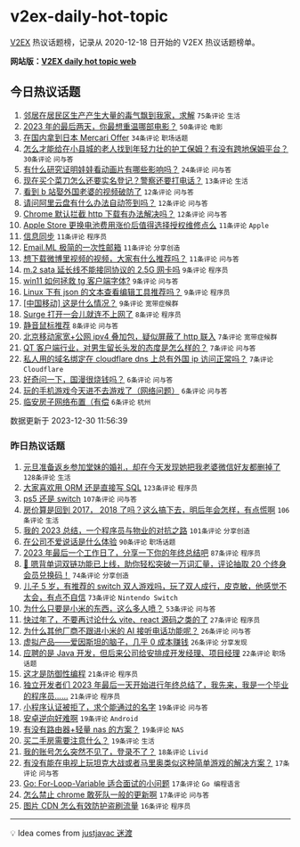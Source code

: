 # v2ex-daily-hot-topic

[V2EX](https://www.v2ex.com/) 热议话题榜，记录从 2020-12-18 日开始的 V2EX 热议话题榜单。

**网站版：[V2EX daily hot topic web](https://boojack.github.io/v2ex-daily-hot-topic-web/)**

## 今日热议话题

<!-- TODAY BEGIN -->

1. [邻居在居民区生产产生大量的毒气飘到我家，求解](https://www.v2ex.com/t/1004569) `75条评论` `生活`
1. [2023 年的最后两天，你最想重温哪部电影？](https://www.v2ex.com/t/1004586) `50条评论` `电影`
1. [在国内拿到日本 Mercari Offer](https://www.v2ex.com/t/1004606) `34条评论` `职场话题`
1. [怎么才能给在小县城的老人找到年轻力壮的护工保姆？有没有跨地保姆平台？](https://www.v2ex.com/t/1004563) `30条评论` `问与答`
1. [有什么研究证明娃娃看动画片有哪些影响吗？](https://www.v2ex.com/t/1004591) `24条评论` `问与答`
1. [现在买个菜刀怎么还要实名登记？警察还要打电话？](https://www.v2ex.com/t/1004622) `13条评论` `生活`
1. [看到 b 站娶外国老婆的视频破防了](https://www.v2ex.com/t/1004661) `12条评论` `问与答`
1. [请问阿里云盘有什么办法自动签到吗？](https://www.v2ex.com/t/1004566) `12条评论` `问与答`
1. [Chrome 默认拦截 http 下载有办法解决吗？](https://www.v2ex.com/t/1004564) `12条评论` `问与答`
1. [Apple Store 更换电池费用涨价后值得选择授权维修点么](https://www.v2ex.com/t/1004625) `11条评论` `Apple`
1. [信息同步](https://www.v2ex.com/t/1004589) `11条评论` `程序员`
1. [Email.ML 极简的一次性邮箱](https://www.v2ex.com/t/1004577) `11条评论` `分享创造`
1. [想下载微博里视频的视频，大家有什么推荐吗？](https://www.v2ex.com/t/1004568) `11条评论` `问与答`
1. [m.2 sata 延长线不能接同协议的 2.5G 网卡吗](https://www.v2ex.com/t/1004651) `9条评论` `程序员`
1. [win11 如何拯救 tg 客户端字体?](https://www.v2ex.com/t/1004610) `9条评论` `问与答`
1. [Linux 下有 json 的文本查看编辑工具推荐吗？](https://www.v2ex.com/t/1004597) `9条评论` `程序员`
1. [[中国移动] 这是什么情况？](https://www.v2ex.com/t/1004575) `9条评论` `宽带症候群`
1. [Surge 打开一会儿就连不上网了](https://www.v2ex.com/t/1004642) `8条评论` `程序员`
1. [静音鼠标推荐](https://www.v2ex.com/t/1004592) `8条评论` `问与答`
1. [北京移动家宽+公网 ipv4 叠加包，疑似屏蔽了 http 联入](https://www.v2ex.com/t/1004646) `7条评论` `宽带症候群`
1. [QT 客户端行业，对男生留长头发的态度是怎么样的？](https://www.v2ex.com/t/1004626) `7条评论` `问与答`
1. [私人用的域名绑定在 cloudflare dns 上总有外国 ip 访问正常吗？](https://www.v2ex.com/t/1004608) `7条评论` `Cloudflare`
1. [好奇问一下，国漫很烧钱吗？](https://www.v2ex.com/t/1004634) `6条评论` `问与答`
1. [玩的手机游戏今天进不去游戏了（网络问题）](https://www.v2ex.com/t/1004631) `6条评论` `问与答`
1. [临安房子网络布置（有偿](https://www.v2ex.com/t/1004627) `6条评论` `杭州`

数据更新于 2023-12-30 11:56:39

<!-- TODAY END -->

### 昨日热议话题

<!-- YESTERDAY BEGIN -->

1. [元旦准备返乡参加堂妹的婚礼，却在今天发现她把我老婆微信好友都删掉了](https://www.v2ex.com/t/1004269) `128条评论` `生活`
1. [大家喜欢用 ORM 还是直接写 SQL](https://www.v2ex.com/t/1004383) `123条评论` `程序员`
1. [ps5 还是 switch](https://www.v2ex.com/t/1004267) `107条评论` `问与答`
1. [房价算是回到 2017， 2018 了吗？这么搞下去，明后年会怎样，有点慌啊](https://www.v2ex.com/t/1004345) `106条评论` `生活`
1. [我的 2023 总结，一个程序员与物业的对抗之路](https://www.v2ex.com/t/1004375) `101条评论` `分享创造`
1. [在公司不爱说话是什么体验](https://www.v2ex.com/t/1004274) `90条评论` `职场话题`
1. [2023 年最后一个工作日了，分享一下你的年终总结吧](https://www.v2ex.com/t/1004314) `87条评论` `程序员`
1. [🎁 嗯背单词双链功能已上线，助你轻松突破一万词汇量，评论抽取 20 个终身会员兑换码！](https://www.v2ex.com/t/1004459) `74条评论` `分享创造`
1. [儿子 5 岁，有推荐的 switch 双人游戏吗，玩了双人成行，皮克敏，他感觉不太会，有点不自信](https://www.v2ex.com/t/1004334) `73条评论` `Nintendo Switch`
1. [为什么只要是小米的东西，这么多人喷？](https://www.v2ex.com/t/1004335) `53条评论` `问与答`
1. [快过年了，不要再讨论什么 vite、react 源码之类的了](https://www.v2ex.com/t/1004292) `27条评论` `程序员`
1. [为什么其他厂商不跟进小米的 AI 接听电话功能呢？](https://www.v2ex.com/t/1004433) `26条评论` `问与答`
1. [虚拟产品——爱因斯坦的脑子，几乎 0 成本赚钱](https://www.v2ex.com/t/1004265) `26条评论` `分享发现`
1. [应聘的是 Java 开发，但后来公司给安排成开发经理、项目经理](https://www.v2ex.com/t/1004296) `22条评论` `职场话题`
1. [这才是防御性编程](https://www.v2ex.com/t/1004506) `21条评论` `程序员`
1. [独立开发者们 2023 年最后一天开始进行年终总结了，我先来，我是一个毕业的程序员......](https://www.v2ex.com/t/1004426) `21条评论` `程序员`
1. [小程序认证被拒了，求个能通过的名字](https://www.v2ex.com/t/1004419) `19条评论` `问与答`
1. [安卓逆向好难啊](https://www.v2ex.com/t/1004411) `19条评论` `Android`
1. [有没有路由器+轻量 nas 的方案？](https://www.v2ex.com/t/1004365) `19条评论` `NAS`
1. [买二手房需要注意什么？](https://www.v2ex.com/t/1004270) `19条评论` `生活`
1. [我的账号怎么突然不见了，登录不了？](https://www.v2ex.com/t/1004284) `18条评论` `Livid`
1. [有没有能在电视上玩坦克大战或者马里奥类似这种简单游戏的解决方案？](https://www.v2ex.com/t/1004385) `17条评论` `问与答`
1. [Go: For-Loop-Variable 适合面试的小问题](https://www.v2ex.com/t/1004376) `17条评论` `Go 编程语言`
1. [怎么禁止 chrome 敢死队一般的更新啊](https://www.v2ex.com/t/1004324) `17条评论` `问与答`
1. [图片 CDN 怎么有效防护盗刷流量](https://www.v2ex.com/t/1004508) `16条评论` `程序员`

<!-- YESTERDAY END -->

---

💡 Idea comes from [justjavac 迷渡](https://github.com/justjavac/)
